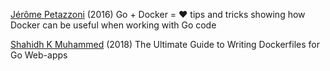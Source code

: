 
[Jérôme Petazzoni](https://jpetazzo.github.io/2016/09/09/go-docker/)
(2016) Go + Docker = ♥
tips and tricks showing how Docker can be useful when working with Go code

[Shahidh K Muhammed](https://blog.hasura.io/the-ultimate-guide-to-writing-dockerfiles-for-go-web-apps-336efad7012c)
(2018) The Ultimate Guide to Writing Dockerfiles for Go Web-apps
